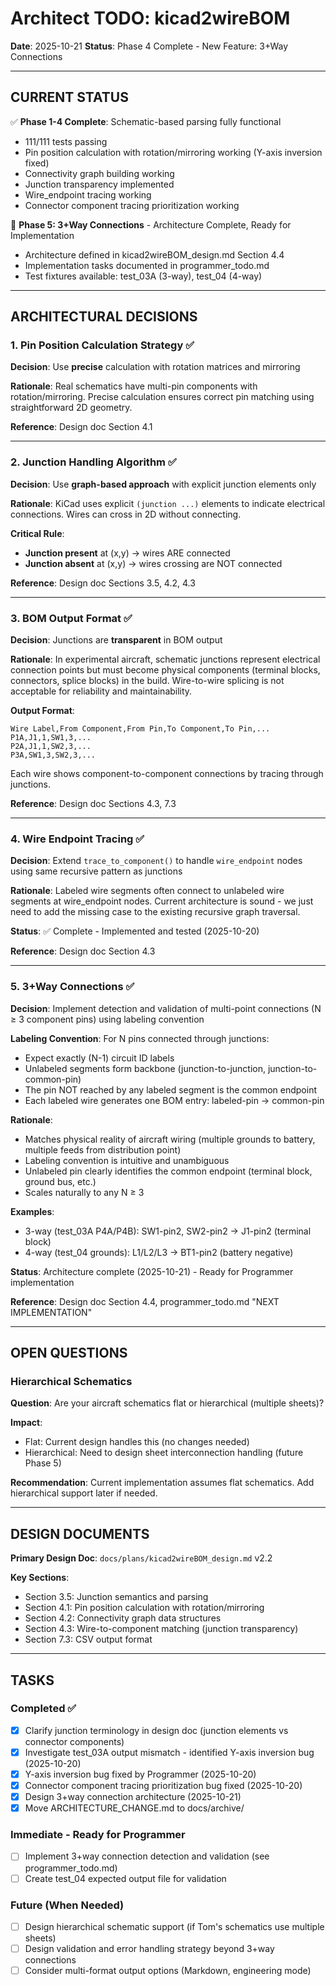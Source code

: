 # Architect TODO: kicad2wireBOM

**Date**: 2025-10-21
**Status**: Phase 4 Complete - New Feature: 3+Way Connections

---

## CURRENT STATUS

✅ **Phase 1-4 Complete**: Schematic-based parsing fully functional
- 111/111 tests passing
- Pin position calculation with rotation/mirroring working (Y-axis inversion fixed)
- Connectivity graph building working
- Junction transparency implemented
- Wire_endpoint tracing working
- Connector component tracing prioritization working

🔧 **Phase 5: 3+Way Connections** - Architecture Complete, Ready for Implementation
- Architecture defined in kicad2wireBOM_design.md Section 4.4
- Implementation tasks documented in programmer_todo.md
- Test fixtures available: test_03A (3-way), test_04 (4-way)

---

## ARCHITECTURAL DECISIONS

### 1. Pin Position Calculation Strategy ✅

**Decision**: Use **precise** calculation with rotation matrices and mirroring

**Rationale**: Real schematics have multi-pin components with rotation/mirroring. Precise calculation ensures correct pin matching using straightforward 2D geometry.

**Reference**: Design doc Section 4.1

---

### 2. Junction Handling Algorithm ✅

**Decision**: Use **graph-based approach** with explicit junction elements only

**Rationale**: KiCad uses explicit `(junction ...)` elements to indicate electrical connections. Wires can cross in 2D without connecting.

**Critical Rule**:
- **Junction present** at (x,y) → wires ARE connected
- **Junction absent** at (x,y) → wires crossing are NOT connected

**Reference**: Design doc Sections 3.5, 4.2, 4.3

---

### 3. BOM Output Format ✅

**Decision**: Junctions are **transparent** in BOM output

**Rationale**: In experimental aircraft, schematic junctions represent electrical connection points but must become physical components (terminal blocks, connectors, splice blocks) in the build. Wire-to-wire splicing is not acceptable for reliability and maintainability.

**Output Format**:
```csv
Wire Label,From Component,From Pin,To Component,To Pin,...
P1A,J1,1,SW1,3,...
P2A,J1,1,SW2,3,...
P3A,SW1,3,SW2,3,...
```

Each wire shows component-to-component connections by tracing through junctions.

**Reference**: Design doc Sections 4.3, 7.3

---

### 4. Wire Endpoint Tracing ✅

**Decision**: Extend `trace_to_component()` to handle `wire_endpoint` nodes using same recursive pattern as junctions

**Rationale**: Labeled wire segments often connect to unlabeled wire segments at wire_endpoint nodes. Current architecture is sound - we just need to add the missing case to the existing recursive graph traversal.

**Status**: ✅ Complete - Implemented and tested (2025-10-20)

**Reference**: Design doc Section 4.3

---

### 5. 3+Way Connections ✅

**Decision**: Implement detection and validation of multi-point connections (N ≥ 3 component pins) using labeling convention

**Labeling Convention**: For N pins connected through junctions:
- Expect exactly (N-1) circuit ID labels
- Unlabeled segments form backbone (junction-to-junction, junction-to-common-pin)
- The pin NOT reached by any labeled segment is the common endpoint
- Each labeled wire generates one BOM entry: labeled-pin → common-pin

**Rationale**:
- Matches physical reality of aircraft wiring (multiple grounds to battery, multiple feeds from distribution point)
- Labeling convention is intuitive and unambiguous
- Unlabeled pin clearly identifies the common endpoint (terminal block, ground bus, etc.)
- Scales naturally to any N ≥ 3

**Examples**:
- 3-way (test_03A P4A/P4B): SW1-pin2, SW2-pin2 → J1-pin2 (terminal block)
- 4-way (test_04 grounds): L1/L2/L3 → BT1-pin2 (battery negative)

**Status**: Architecture complete (2025-10-21) - Ready for Programmer implementation

**Reference**: Design doc Section 4.4, programmer_todo.md "NEXT IMPLEMENTATION"

---

## OPEN QUESTIONS

### Hierarchical Schematics

**Question**: Are your aircraft schematics flat or hierarchical (multiple sheets)?

**Impact**:
- Flat: Current design handles this (no changes needed)
- Hierarchical: Need to design sheet interconnection handling (future Phase 5)

**Recommendation**: Current implementation assumes flat schematics. Add hierarchical support later if needed.

---

## DESIGN DOCUMENTS

**Primary Design Doc**: `docs/plans/kicad2wireBOM_design.md` v2.2

**Key Sections**:
- Section 3.5: Junction semantics and parsing
- Section 4.1: Pin position calculation with rotation/mirroring
- Section 4.2: Connectivity graph data structures
- Section 4.3: Wire-to-component matching (junction transparency)
- Section 7.3: CSV output format

---

## TASKS

### Completed ✅
- [x] Clarify junction terminology in design doc (junction elements vs connector components)
- [x] Investigate test_03A output mismatch - identified Y-axis inversion bug (2025-10-20)
- [x] Y-axis inversion bug fixed by Programmer (2025-10-20)
- [x] Connector component tracing prioritization bug fixed (2025-10-20)
- [x] Design 3+way connection architecture (2025-10-21)
- [x] Move ARCHITECTURE_CHANGE.md to docs/archive/

### Immediate - Ready for Programmer
- [ ] Implement 3+way connection detection and validation (see programmer_todo.md)
- [ ] Create test_04 expected output file for validation

### Future (When Needed)
- [ ] Design hierarchical schematic support (if Tom's schematics use multiple sheets)
- [ ] Design validation and error handling strategy beyond 3+way connections
- [ ] Consider multi-format output options (Markdown, engineering mode)
